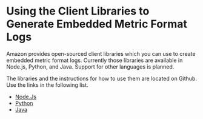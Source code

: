 # Using the Client Libraries to Generate Embedded Metric Format Logs<a name="CloudWatch_Embedded_Metric_Format_Libraries"></a>

Amazon provides open\-sourced client libraries which you can use to create embedded metric format logs\. Currently those libraries are available in Node\.js, Python, and Java\. Support for other languages is planned\.

The libraries and the instructions for how to use them are located on Github\. Use the links in the following list\.
+ [Node\.Js](https://github.com/awslabs/aws-embedded-metrics-node)
+ [Python](https://github.com/awslabs/aws-embedded-metrics-python)
+ [Java](https://github.com/awslabs/aws-embedded-metrics-java)
